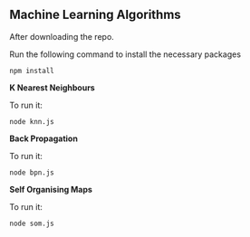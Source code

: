 ## Machine Learning Algorithms

After downloading the repo. 

Run the following command to install the necessary packages

`npm install`

**K Nearest Neighbours**

To run it:

`node knn.js`


**Back Propagation** 

To run it:

`node bpn.js`


**Self Organising Maps**

To run it:

`node som.js`